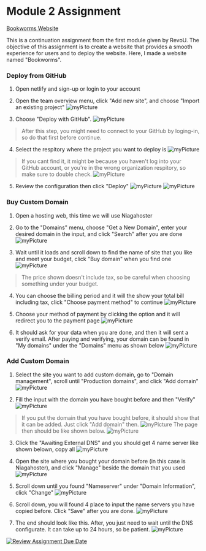 # Module 2 Assignment
[Bookworms Website](https://finalbookworms.netlify.app/)

This is a continuation assignment from the first module given by RevoU. The objective of this assignment is to create a website that provides a smooth experience for users and to deploy the website. Here, I made a website named "Bookworms".


### Deploy from GitHub
1. Open netlify and sign-up or login to your account

2. Open the team overview menu, click "Add new site", and choose "Import an existing project"
![myPicture](./Assets/Screenshot1.png)

3. Choose "Deploy with GitHub".
![myPicture](./Assets/Screenshot2.png)

> After this step, you might need to connect to your GitHub by loging-in, so do that first before continue.

4. Select the respitory where the project you want to deploy is
![myPicture](./Assets/Screenshot3.png)

> If you cant find it, it might be because you haven't log into your GitHub account, or you're in the wrong organization respitory, so make sure to double check.
![myPicture](./Assets/Screenshot4.png)

5. Review the configuration then click "Deploy"
![myPicture](./Assets/Screenshot5.png)
![myPicture](./Assets/Screenshot6.png)


### Buy Custom Domain
1. Open a hosting web, this time we will use Niagahoster

2. Go to the "Domains" menu, choose "Get a New Domain", enter your desired domain in the input, and click "Search" after you are done
![myPicture](./Assets/Screenshot16.png)

3. Wait until it loads and scroll down to find the name of site that you like and meet your budget, click "Buy domain" when you find one
![myPicture](./Assets/Screenshot17.png)

> The price shown doesn't include tax, so be careful when choosing something under your budget.

4. You can choose the billing period and it will the show your total bill including tax, click "Choose payment method" to continue
![myPicture](./Assets/Screenshot18.png)

5. Choose your method of payment by clicking the option and it will redirect you to the payment page
![myPicture](./Assets/Screenshot19.png)

6. It should ask for your data when you are done, and then it will sent a verify email. After paying and verifying, your domain can be found in "My domains" under the "Domains" menu as shown below
![myPicture](./Assets/Screenshot20.png)


### Add Custom Domain
1. Select the site you want to add custom domain, go to "Domain management", scroll until "Production domains", and click "Add domain"
![myPicture](./Assets/Screenshot7.png)

2. Fill the input with the domain you have bought before and then "Verify"
![myPicture](./Assets/Screenshot8.png)

> If you put the domain that you have bought before, it should show that it can be added. Just click "Add domain" then.
![myPicture](./Assets/Screenshot9.png)
The page then should be like shown below.
![myPicture](./Assets/Screenshot10.png)

3. Click the "Awaiting External DNS" and you should get 4 name server like shown belown, copy all
![myPicture](./Assets/Screenshot11.png)

4. Open the site where you bought your domain before (in this case is Niagahoster), and click "Manage" beside the domain that you used
![myPicture](./Assets/Screenshot12.png)

5. Scroll down until you found "Nameserver" under "Domain Information", click "Change"
![myPicture](./Assets/Screenshot13.png)

6. Scroll down, you will found 4 place to input the name servers you have copied before. Click "Save" after you are done.
![myPicture](./Assets/Screenshot14.png) 

7. The end should look like this. After, you just need to wait until the DNS configurate. It can take up to 24 hours, so be patient.
![myPicture](./Assets/Screenshot15.png)


[![Review Assignment Due Date](https://classroom.github.com/assets/deadline-readme-button-24ddc0f5d75046c5622901739e7c5dd533143b0c8e959d652212380cedb1ea36.svg)](https://classroom.github.com/a/DUj7T_Sj)
